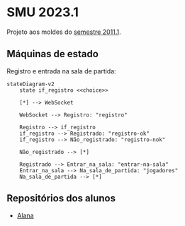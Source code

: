 # SMU 2023.1

Projeto aos moldes do [semestre 2011.1](https://github.com/boidacarapreta/smu20211/milestones?direction=asc&sort=due_date&state=closed).

## Máquinas de estado

Registro e entrada na sala de partida:

```mermaid
stateDiagram-v2
    state if_registro <<choice>>

    [*] --> WebSocket
    
    WebSocket --> Registro: "registro"
    
    Registro --> if_registro
    if_registro --> Registrado: "registro-ok"
    if_registro --> Não_registrado: "registro-nok"
    
    Não_registrado --> [*]

    Registrado --> Entrar_na_sala: "entrar-na-sala"
    Entrar_na_sala --> Na_sala_de_partida: "jogadores"
    Na_sala_de_partida --> [*]
```

## Repositórios dos alunos

- [Alana](https://github.com/alanamandim/smu20231)
